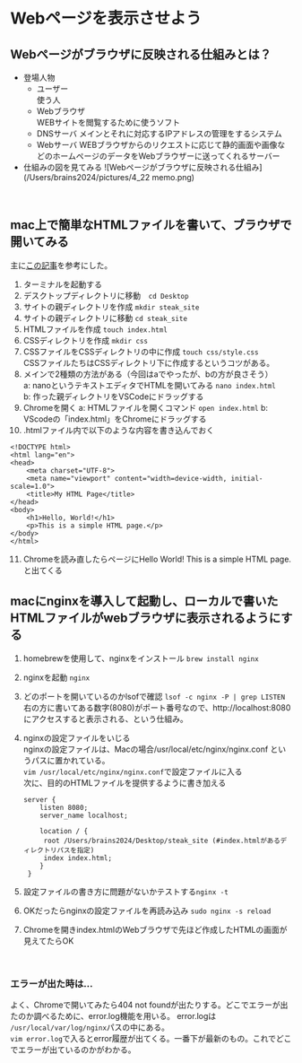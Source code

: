 # Webページを表示させよう
## Webページがブラウザに反映される仕組みとは？
+ 登場人物
    + ユーザー<br>
    使う人
    + Webブラウザ<br>
    WEBサイトを閲覧するために使うソフト
    + DNSサーバ
    メインとそれに対応するIPアドレスの管理をするシステム
    + Webサーバ
    WEBブラウザからのリクエストに応じて静的画面や画像などのホームページのデータをWebブラウザーに送ってくれるサーバー
+ 仕組みの図を見てみる
![Webページがブラウザに反映される仕組み](/Users/brains2024/pictures/4_22 memo.png)
<br>

## mac上で簡単なHTMLファイルを書いて、ブラウザで開いてみる
主に[この記事](https://qiita.com/harakazu_nanfg/items/4fb0b0fffe4d1a80b058)を参考にした。
1. ターミナルを起動する
2. デスクトップディレクトリに移動　`cd Desktop`
3. サイトの親ディレクトリを作成 `mkdir steak_site`
4. サイトの親ディレクトリに移動 `cd steak_site`
5. HTMLファイルを作成 `touch index.html`
6. CSSディレクトリを作成 `mkdir css`
7. CSSファイルをCSSディレクトリの中に作成 `touch css/style.css` <br>
 CSSファイルたちはCSSディレクトリ下に作成するというコツがある。
8. メインで2種類の方法がある（今回はaでやったが、bの方が良さそう） <br>
a: nanoというテキストエディタでHTMLを開いてみる `nano index.html` <br>
b: 作った親ディレクトリをVSCodeにドラッグする <br> 
9. Chromeを開く
a: HTMLファイルを開くコマンド `open index.html`
b: VScodeの「index.html」をChromeにドラッグする
10. .htmlファイル内で以下のような内容を書き込んでおく
```
<!DOCTYPE html>
<html lang="en">
<head>
    <meta charset="UTF-8">
    <meta name="viewport" content="width=device-width, initial-scale=1.0">
    <title>My HTML Page</title>
</head>
<body>
    <h1>Hello, World!</h1>
    <p>This is a simple HTML page.</p>
</body>
</html>
```
11. Chromeを読み直したらページにHello World! This is a simple HTML page.と出てくる

## macにnginxを導入して起動し、ローカルで書いたHTMLファイルがwebブラウザに表示されるようにする

1. homebrewを使用して、nginxをインストール `brew install nginx`
2. nginxを起動 `nginx`
3. どのポートを開いているのかlsofで確認 `lsof -c nginx -P | grep LISTEN` <br>
右の方に書いてある数字(8080)がポート番号なので、http://localhost:8080 にアクセスすると表示される、という仕組み。
4. nginxの設定ファイルをいじる <br>
   nginxの設定ファイルは、Macの場合/usr/local/etc/nginx/nginx.conf というパスに置かれている。<br>
   `vim /usr/local/etc/nginx/nginx.conf`で設定ファイルに入る <br>
   次に、目的のHTMLファイルを提供するように書き加える <br>
   ```
   server {
       listen 8080;
       server_name localhost;

       location / {
        root /Users/brains2024/Desktop/steak_site (#index.htmlがあるディレクトリパスを指定)
        index index.html;
       }
    }
   ```

5. 設定ファイルの書き方に問題がないかテストする`nginx -t`
6. OKだったらnginxの設定ファイルを再読み込み `sudo nginx -s reload`
7. Chromeを開きindex.htmlのWebブラウザで先ほど作成したHTMLの画面が見えてたらOK
<br>

### エラーが出た時は...
よく、Chromeで開いてみたら404 not foundが出たりする。どこでエラーが出たのか調べるために、error.log機能を用いる。
error.logは　`/usr/local/var/log/nginx`パスの中にある。<br>
`vim error.log`で入るとerror履歴が出てくる。一番下が最新のもの。これでどこでエラーが出ているのかがわかる。
<br>






